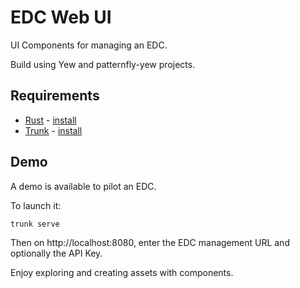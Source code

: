 # EDC Web UI

UI Components for managing an EDC.

Build using Yew and patternfly-yew projects.

## Requirements

- [Rust](https://www.rust-lang.org/) - [install](https://rustup.rs/)
- [Trunk](https://trunkrs.dev/) - [install](https://trunkrs.dev/#install)

## Demo
A demo is available to pilot an EDC.

To launch it:
```bash
trunk serve
```

Then on http://localhost:8080, enter the EDC management URL and optionally the API Key.

Enjoy exploring and creating assets with components.
